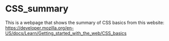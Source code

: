 # CSS_summary
This is a webpage that shows the summary of CSS basics from this website: https://developer.mozilla.org/en-US/docs/Learn/Getting_started_with_the_web/CSS_basics
